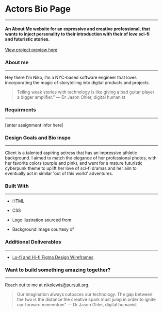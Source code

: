 # Actors Bio Page
---

#### An About Me website for an expressive and creative professional, that wants to inject personality to their introduction with their of love sci-fi and futuristic stories.

[View project preview here](https://www.awesomescreenshot.com/video/37678506?key=6351eb4b14f7d7ebed22b320c464ad31)

### About me
---

Hey there I'm Niko, I’m a NYC-based software engineer that loves incorporating the magic of storytelling into digital products and projects.

> Telling weak stories with technology is like giving a bad guitar player a bigger amplifier.” — Dr Jason Ohler, digital humanist

### Requirments
---

[enter assignment infor here]

### Design Goals and Bio inspo
---

Client is a talented aspiring actress that has an impressive athletic background. I aimed to match the elegance of her professional photos, with her favorite colors (purple and pink), and went for a mature futuristic cyberpunk theme to uplift her love of sci-fi dramas and her aim to eventually act in similar 'out of this world' adventures.

### Built With
---

- HTML

- CSS

- Logo ilustration sourced from

- Background image courtesy of 

### Additional Deliverables
---

* [Lo-fi and Hi-fi Figma Design Wireframes](https://www.figma.com/design/Om7rb3kEGbe0k7ANXHuYSo/Niko-L's-Actor-Portfolio-Project?node-id=15-2&t=kA0YLRjRGFjFB3g4-1)


### Want to build something amazing together?
---

Reach out to  me at [nikolewis@pursuit.org](nikolewis@pursuit.org).

> Our imagination always outpaces our technology. The gap between the two is the distance the creative spark must jump in order to ignite our forward momentum" — Dr Jason Ohler, digital humanist


